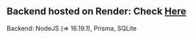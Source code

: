 ## Backend hosted on Render: Check [Here](https://contacts-backend-hhfn.onrender.com/api/contacts)

Backend: NodeJS (=> 16.19.1), Prisma, SQLite